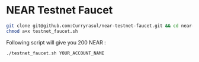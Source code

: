 # NEAR Testnet Faucet

```bash
git clone git@github.com:Curryrasul/near-testnet-faucet.git && cd near-testnet-faucet
chmod a+x testnet_faucet.sh
```
Following script will give you 200 NEAR : 
```bash
./testnet_faucet.sh YOUR_ACCOUNT_NAME
```
